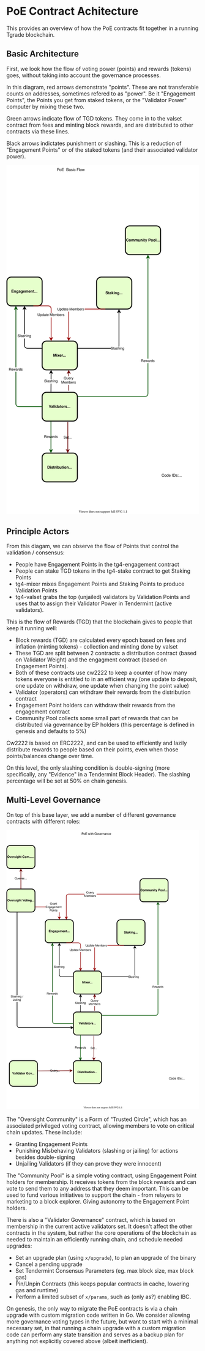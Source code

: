 # PoE Contract Achitecture

This provides an overview of how the PoE contracts fit together in a running Tgrade blockchain.

## Basic Architecture

First, we look how the flow of voting power (points) and rewards (tokens) goes, without taking into
account the governance processes.

In this diagram, red arrows demonstrate "points". These are not transferable counts on addresses,
sometimes refered to as "power".  Be it "Engagement Points", the Points you get from staked tokens,
or the "Validator Power" computer by mixing these two.

Green arrows indicate flow of TGD tokens. They come in to the valset contract from fees and minting block
rewards, and are distributed to other contracts via these lines.

Black arrows indictates punishment or slashing.
This is a reduction of "Engagement Points" or of the staked tokens (and their associated validator power).

![Base Arch](./Tgrade-Contracts.svg)

## Principle Actors

From this diagam, we can observe the flow of Points that control the validation / consensus:

* People have Engagement Points in the tg4-engagement contract
* People can stake TGD tokens in the tg4-stake contract to get Staking Points
* tg4-mixer mixes Engagement Points and Staking Points to produce Validation Points
* tg4-valset grabs the top (unjailed) validators by Validation Points and uses that to assign their Validator Power in Tendermint (active validators).

This is the flow of Rewards (TGD) that the blockchain gives to people that keep it running well:

* Block rewards (TGD) are calculated every epoch based on fees and inflation (minting tokens) - collection and minting done by valset
* These TGD are split between 2 contracts: a distribution contract (based on Validator Weight) and the engagment contract (based on Engagement Points).
* Both of these contracts use cw2222 to keep a counter of how many tokens everyone is entitled to in an efficient way (one update to deposit, one update on withdraw, one update when changing the point value)
* Validator (operators) can withdraw their rewards from the distribution contract
* Engagement Point holders can withdraw their rewards from the engagement contract
* Community Pool collects some small part of rewards that can be distributed via governance by EP holders (this percentage is defined in genesis and defaults to 5%)

Cw2222 is based on ERC2222, and can be used to efficiently and lazily distribute rewards to people based on their
points, even when those points/balances change over time.

On this level, the only slashing condition is double-signing (more specifically, any "Evidence" in a Tendermint Block
Header). The slashing percentage will be set at 50% on chain genesis.

## Multi-Level Governance

On top of this base layer, we add a number of different governance contracts with different roles:

![Arch with Gov](./Tgrade-Contracts-Gov.svg)

The "Oversight Community" is a Form of "Trusted Circle", which has an associated privileged voting contract,
allowing members to vote on critical chain updates. These include:

* Granting Engagement Points
* Punishing Misbehaving Validators (slashing or jailing) for actions besides double-signing
* Unjailing Validators (if they can prove they were innocent)

The "Community Pool" is a simple voting contract, using Engagement Point holders for membership. It receives
tokens from the block rewards and can vote to send them to any address that they deem important. This can be used
to fund various initiatives to support the chain - from relayers to marketing to a block explorer. Giving
autonomy to the Engagement Point holders.

There is also a "Validator Governance" contract, which is based on membership in the current active validators set.
It doesn't affect the other contracts in the system, but rather the core operations of the blockchain
as needed to maintain an efficiently running chain, and schedule needed upgrades:

* Set an upgrade plan (using `x/upgrade`), to plan an upgrade of the binary
* Cancel a pending upgrade
* Set Tendermint Consensus Parameters (eg. max block size, max block gas)
* Pin/Unpin Contracts (this keeps popular contracts in cache, lowering gas and runtime)
* Perform a limited subset of `x/params`, such as (only as?) enabling IBC.

On genesis, the only way to migrate the PoE contracts is via a chain upgrade with custom migration code
written in Go. We consider allowing more governance voting types in the future, but want to start with a
minimal necessary set, in that running a chain upgrade with a custom migration code can perform any state
transition and serves as a backup plan for anything not explicitly covered above (albeit inefficient).


